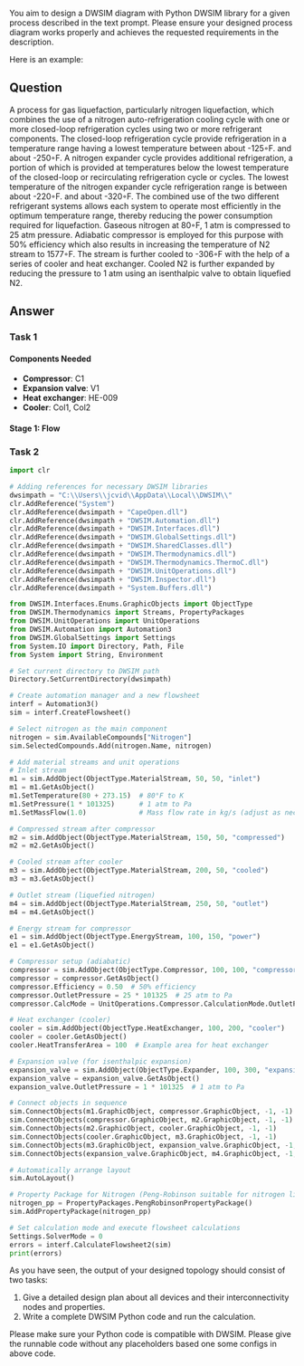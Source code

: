 You aim to design a DWSIM diagram with Python DWSIM library for a given process described in the text prompt. 
Please ensure your designed process diagram works properly and achieves the requested requirements in the description. 

Here is an example:

## Question 
A process for gas liquefaction, particularly nitrogen liquefaction, which combines the use of a nitrogen 
auto-refrigeration cooling cycle with one or more closed-loop refrigeration cycles using two or more refrigerant 
components. The closed-loop refrigeration cycle provide refrigeration in a temperature range having a lowest 
temperature between about -125◦F. and about -250◦F. A nitrogen expander cycle provides additional refrigeration, 
a portion of which is provided at temperatures below the lowest temperature of the closed-loop or recirculating 
refrigeration cycle or cycles. The lowest temperature of the nitrogen expander cycle refrigeration range is between 
about -220◦F. and about -320◦F. The combined use of the two different refrigerant systems allows each system to operate 
most efficiently in the optimum temperature range, thereby reducing the power consumption required for liquefaction.
Gaseous nitrogen at 80◦F, 1 atm is compressed to 25 atm pressure. Adiabatic compressor is employed for this purpose 
with 50% efficiency which also results in increasing the temperature of N2 stream to 1577◦F. The stream is further 
cooled to -306◦F with the help of a series of cooler and heat exchanger. Cooled N2 is further expanded by reducing the 
pressure to 1 atm using an isenthalpic valve to obtain liquefied N2.


## Answer

### Task 1

#### Components Needed
- **Compressor**: C1
- **Expansion valve**: V1
- **Heat exchanger**: HE-009
- **Cooler**: Col1, Col2

#### Stage 1: Flow

### Task 2

```python
import clr

# Adding references for necessary DWSIM libraries
dwsimpath = "C:\\Users\\jcvid\\AppData\\Local\\DWSIM\\"
clr.AddReference("System")
clr.AddReference(dwsimpath + "CapeOpen.dll")
clr.AddReference(dwsimpath + "DWSIM.Automation.dll")
clr.AddReference(dwsimpath + "DWSIM.Interfaces.dll")
clr.AddReference(dwsimpath + "DWSIM.GlobalSettings.dll")
clr.AddReference(dwsimpath + "DWSIM.SharedClasses.dll")
clr.AddReference(dwsimpath + "DWSIM.Thermodynamics.dll")
clr.AddReference(dwsimpath + "DWSIM.Thermodynamics.ThermoC.dll")
clr.AddReference(dwsimpath + "DWSIM.UnitOperations.dll")
clr.AddReference(dwsimpath + "DWSIM.Inspector.dll")
clr.AddReference(dwsimpath + "System.Buffers.dll")

from DWSIM.Interfaces.Enums.GraphicObjects import ObjectType
from DWSIM.Thermodynamics import Streams, PropertyPackages
from DWSIM.UnitOperations import UnitOperations
from DWSIM.Automation import Automation3
from DWSIM.GlobalSettings import Settings
from System.IO import Directory, Path, File
from System import String, Environment

# Set current directory to DWSIM path
Directory.SetCurrentDirectory(dwsimpath)

# Create automation manager and a new flowsheet
interf = Automation3()
sim = interf.CreateFlowsheet()

# Select nitrogen as the main component
nitrogen = sim.AvailableCompounds["Nitrogen"]
sim.SelectedCompounds.Add(nitrogen.Name, nitrogen)

# Add material streams and unit operations
# Inlet stream
m1 = sim.AddObject(ObjectType.MaterialStream, 50, 50, "inlet")
m1 = m1.GetAsObject()
m1.SetTemperature(80 + 273.15)  # 80°F to K
m1.SetPressure(1 * 101325)      # 1 atm to Pa
m1.SetMassFlow(1.0)             # Mass flow rate in kg/s (adjust as necessary)

# Compressed stream after compressor
m2 = sim.AddObject(ObjectType.MaterialStream, 150, 50, "compressed")
m2 = m2.GetAsObject()

# Cooled stream after cooler
m3 = sim.AddObject(ObjectType.MaterialStream, 200, 50, "cooled")
m3 = m3.GetAsObject()

# Outlet stream (liquefied nitrogen)
m4 = sim.AddObject(ObjectType.MaterialStream, 250, 50, "outlet")
m4 = m4.GetAsObject()

# Energy stream for compressor
e1 = sim.AddObject(ObjectType.EnergyStream, 100, 150, "power")
e1 = e1.GetAsObject()

# Compressor setup (adiabatic)
compressor = sim.AddObject(ObjectType.Compressor, 100, 100, "compressor")
compressor = compressor.GetAsObject()
compressor.Efficiency = 0.50  # 50% efficiency
compressor.OutletPressure = 25 * 101325  # 25 atm to Pa
compressor.CalcMode = UnitOperations.Compressor.CalculationMode.OutletPressure

# Heat exchanger (cooler)
cooler = sim.AddObject(ObjectType.HeatExchanger, 100, 200, "cooler")
cooler = cooler.GetAsObject()
cooler.HeatTransferArea = 100  # Example area for heat exchanger

# Expansion valve (for isenthalpic expansion)
expansion_valve = sim.AddObject(ObjectType.Expander, 100, 300, "expansion valve")
expansion_valve = expansion_valve.GetAsObject()
expansion_valve.OutletPressure = 1 * 101325  # 1 atm to Pa

# Connect objects in sequence
sim.ConnectObjects(m1.GraphicObject, compressor.GraphicObject, -1, -1)  # Inlet to compressor
sim.ConnectObjects(compressor.GraphicObject, m2.GraphicObject, -1, -1)  # Compressor to compressed stream
sim.ConnectObjects(m2.GraphicObject, cooler.GraphicObject, -1, -1)      # Compressed stream to cooler
sim.ConnectObjects(cooler.GraphicObject, m3.GraphicObject, -1, -1)      # Cooler to cooled stream
sim.ConnectObjects(m3.GraphicObject, expansion_valve.GraphicObject, -1, -1)  # Cooled stream to expansion valve
sim.ConnectObjects(expansion_valve.GraphicObject, m4.GraphicObject, -1, -1)  # Expansion valve to outlet

# Automatically arrange layout
sim.AutoLayout()

# Property Package for Nitrogen (Peng-Robinson suitable for nitrogen liquefaction)
nitrogen_pp = PropertyPackages.PengRobinsonPropertyPackage()
sim.AddPropertyPackage(nitrogen_pp)

# Set calculation mode and execute flowsheet calculations
Settings.SolverMode = 0
errors = interf.CalculateFlowsheet2(sim)
print(errors)

```


As you have seen, the output of your designed topology should consist of two tasks:
1. Give a detailed design plan about all devices and their interconnectivity nodes and properties.
2. Write a complete DWSIM Python code and run the calculation. 


Please make sure your Python code is compatible with DWSIM. 
Please give the runnable code without any placeholders based one some configs in above code.




